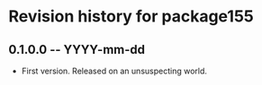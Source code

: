 # Revision history for package155

## 0.1.0.0 -- YYYY-mm-dd

* First version. Released on an unsuspecting world.
